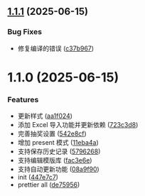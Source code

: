 

## [1.1.1](https://github.com/Acring/teacher-tools-electron/compare/v1.1.0...v1.1.1) (2025-06-15)


### Bug Fixes

* 修复编译的错误 ([c37b967](https://github.com/Acring/teacher-tools-electron/commit/c37b9677bdbf562889568059ff6f135c66876194))

# 1.1.0 (2025-06-15)


### Features

* 更新样式 ([aa1f024](https://github.com/Acring/teacher-tools-electron/commit/aa1f0245473ffac3467a210bc998e5d982d90146))
* 添加 Excel 导入功能并更新依赖 ([723c3d8](https://github.com/Acring/teacher-tools-electron/commit/723c3d87318f9a4882d17bc417965e587976a5aa))
* 完善抽奖设置 ([542e8cf](https://github.com/Acring/teacher-tools-electron/commit/542e8cfd5f0e1cc6ddb3c6d0e7b9c6c5e23e016c))
* 增加 present 模式 ([11eba4a](https://github.com/Acring/teacher-tools-electron/commit/11eba4ac96a40c699c3281d05ce946329e33ca86))
* 支持保存历史记录 ([5796268](https://github.com/Acring/teacher-tools-electron/commit/57962680c2171bfcb9fb16aac690a0bbfe9c5a1d))
* 支持编辑模版库 ([fac3e6e](https://github.com/Acring/teacher-tools-electron/commit/fac3e6e4870b03847c2bdfc2a72b351abe84131d))
* 支持自动更新功能 ([08a9f90](https://github.com/Acring/teacher-tools-electron/commit/08a9f906ec8d40ad8bd779bba958dbb3bd133bde))
* init ([447e7c7](https://github.com/Acring/teacher-tools-electron/commit/447e7c7b9e118060e96da029eb6004e8e9400e86))
* prettier all ([de75956](https://github.com/Acring/teacher-tools-electron/commit/de75956a69a42c17f35bf691604b2844b576843c))
